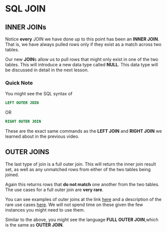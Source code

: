# SQL JOIN

## INNER JOINs

Notice **every** JOIN we have done up to this point has been an **INNER JOIN**. That is, we have always pulled rows only if they exist as a match across two tables.

Our new **JOIN**s allow us to pull rows that might only exist in one of the two tables. This will introduce a new data type called **NULL**. This data type will be discussed in detail in the next lesson.

### Quick Note

You might see the SQL syntax of

``` SQL
LEFT OUTER JOIN
```

OR

``` SQL
RIGHT OUTER JOIN
```

These are the exact same commands as the **LEFT JOIN** and **RIGHT JOIN** we learned about in the previous video.

## OUTER JOINS

The last type of join is a full outer join. This will return the inner join result set, as well as any unmatched rows from either of the two tables being joined.

Again this returns rows that **do not match** one another from the two tables. The use cases for a full outer join are **very rare**.

You can see examples of outer joins at the link [here](https://www.w3resource.com/sql/joins/perform-a-full-outer-join.php) and a description of the rare use cases [here](https://stackoverflow.com/questions/2094793/when-is-a-good-situation-to-use-a-full-outer-join). We will not spend time on these given the few instances you might need to use them.

Similar to the above, you might see the language **FULL OUTER JOIN**,which is the same as **OUTER JOIN**.
